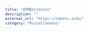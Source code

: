 ```yaml
---
title: "@TMBotsStore"
description: ""
external_url: "https://tmbots.info/"
category: "Miscellaneous"
---
```

